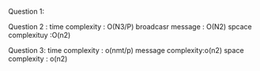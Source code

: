 Question 1:

Question 2 :
time complexity : O(N3/P)
broadcasr message : O(N2)
spcace complexituy :O(n2)
<!-- long long krke graoh bananlena -->

Question 3:
time complexity : o(nmt/p)
message complexity:o(n2)
space complexity : o(n2)
